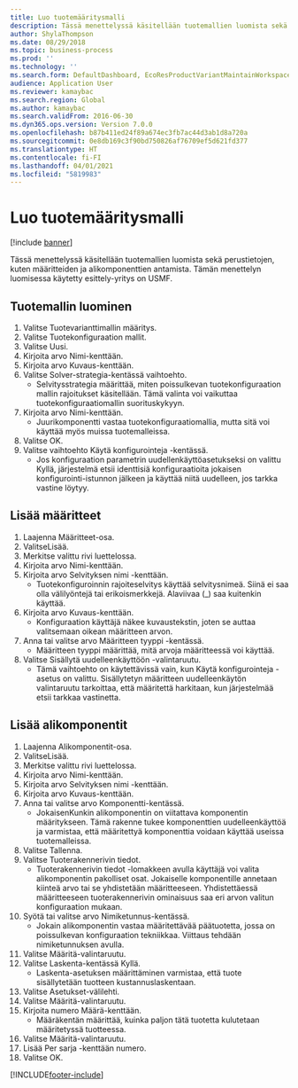 ```yaml
---
title: Luo tuotemääritysmalli
description: Tässä menettelyssä käsitellään tuotemallien luomista sekä perustietojen, kuten määritteiden ja alikomponenttien antamista.
author: ShylaThompson
ms.date: 08/29/2018
ms.topic: business-process
ms.prod: ''
ms.technology: ''
ms.search.form: DefaultDashboard, EcoResProductVariantMaintainWorkspace, PCProductConfigurationModelListPage, PCCreateProductConfigurationModel, PCProductConfigurationModelDetails, PCBOMLineDetails
audience: Application User
ms.reviewer: kamaybac
ms.search.region: Global
ms.author: kamaybac
ms.search.validFrom: 2016-06-30
ms.dyn365.ops.version: Version 7.0.0
ms.openlocfilehash: b87b411ed24f89a674ec3fb7ac44d3ab1d8a720a
ms.sourcegitcommit: 0e8db169c3f90bd750826af76709ef5d621fd377
ms.translationtype: HT
ms.contentlocale: fi-FI
ms.lasthandoff: 04/01/2021
ms.locfileid: "5819983"
---
```

# <a name="create-a-product-configuration-model"></a>Luo tuotemääritysmalli

[!include [banner](../../includes/banner.md)]

Tässä menettelyssä käsitellään tuotemallien luomista sekä perustietojen, kuten määritteiden ja alikomponenttien antamista. Tämän menettelyn luomisessa käytetty esittely-yritys on USMF.


## <a name="create-a-product-model"></a>Tuotemallin luominen
1. Valitse Tuotevarianttimallin määritys.
2. Valitse Tuotekonfiguraation mallit.
3. Valitse Uusi.
4. Kirjoita arvo Nimi-kenttään.
5. Kirjoita arvo Kuvaus-kenttään.
6. Valitse Solver-strategia-kentässä vaihtoehto.
    * Selvitysstrategia määrittää, miten poissulkevan tuotekonfiguraation mallin rajoitukset käsitellään. Tämä valinta voi vaikuttaa tuotekonfiguraatiomallin suorituskykyyn.  
7. Kirjoita arvo Nimi-kenttään.
    * Juurikomponentti vastaa tuotekonfiguraatiomallia, mutta sitä voi käyttää myös muissa tuotemalleissa.  
8. Valitse OK.
9. Valitse vaihtoehto Käytä konfigurointeja -kentässä.
    * Jos konfiguraation parametrin uudellenkäyttöasetukseksi on valittu Kyllä, järjestelmä etsii identtisiä konfiguraatioita jokaisen konfigurointi-istunnon jälkeen ja käyttää niitä uudelleen, jos tarkka vastine löytyy.  

## <a name="add-attributes"></a>Lisää määritteet
1. Laajenna Määritteet-osa.
2. ValitseLisää.
3. Merkitse valittu rivi luettelossa.
4. Kirjoita arvo Nimi-kenttään.
5. Kirjoita arvo Selvityksen nimi -kenttään.
    * Tuotekonfiguroinnin rajoiteselvitys käyttää selvitysnimeä. Siinä ei saa olla välilyöntejä tai erikoismerkkejä. Alaviivaa (_) saa kuitenkin käyttää.  
6. Kirjoita arvo Kuvaus-kenttään.
    * Konfiguraation käyttäjä näkee kuvaustekstin, joten se auttaa valitsemaan oikean määritteen arvon.  
7. Anna tai valitse arvo Määritteen tyyppi -kentässä.
    * Määritteen tyyppi määrittää, mitä arvoja määritteessä voi käyttää.  
8. Valitse Sisällytä uudelleenkäyttöön -valintaruutu.
    * Tämä vaihtoehto on käytettävissä vain, kun Käytä konfigurointeja -asetus on valittu. Sisällytetyn määritteen uudelleenkäytön valintaruutu tarkoittaa, että määritettä harkitaan, kun järjestelmää etsii tarkkaa vastinetta.  

## <a name="add-subcomponents"></a>Lisää alikomponentit
1. Laajenna Alikomponentit-osa.
2. ValitseLisää.
3. Merkitse valittu rivi luettelossa.
4. Kirjoita arvo Nimi-kenttään.
5. Kirjoita arvo Selvityksen nimi -kenttään.
6. Kirjoita arvo Kuvaus-kenttään.
7. Anna tai valitse arvo Komponentti-kentässä.
    * JokaisenKunkin alikomponentin on viitattava komponentin määritykseen. Tämä rakenne tukee komponenttien uudelleenkäyttöä ja varmistaa, että määritettyä komponenttia voidaan käyttää useissa tuotemalleissa.  
8. Valitse Tallenna.
9. Valitse Tuoterakennerivin tiedot.
    * Tuoterakennerivin tiedot -lomakkeen avulla käyttäjä voi valita alikomponentin pakolliset osat. Jokaiselle komponentille annetaan kiinteä arvo tai se yhdistetään määritteeseen. Yhdistettäessä määritteeseen tuoterakennerivin ominaisuus saa eri arvon valitun konfiguraation mukaan.  
10. Syötä tai valitse arvo Nimiketunnus-kentässä.
    * Jokain alikomponentin vastaa määritettävää päätuotetta, jossa on poissulkevan konfiguraation tekniikkaa. Viittaus tehdään nimiketunnuksen avulla.  
11. Valitse Määritä-valintaruutu.
12. Valitse Laskenta-kentässä Kyllä.
    * Laskenta-asetuksen määrittäminen varmistaa, että tuote sisällytetään tuotteen kustannuslaskentaan.  
13. Valitse Asetukset-välilehti.
14. Valitse Määritä-valintaruutu.
15. Kirjoita numero Määrä-kenttään.
    * Määräkentän määrittää, kuinka paljon tätä tuotetta kulutetaan määritetyssä tuotteessa.  
16. Valitse Määritä-valintaruutu.
17. Lisää Per sarja -kenttään numero.
18. Valitse OK.



[!INCLUDE[footer-include](../../../includes/footer-banner.md)]
